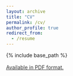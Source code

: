 ```yaml
---
layout: archive
title: "CV"
permalink: /cv/
author_profile: true
redirect_from:
  - /resume
---
```


{% include base_path %}

<a style="line-height: 1.5;" href="http://96ya.github.io/priyabtr/resume.pdf"><span style="color: #333333;"><span> Available in PDF format.</span></span></a>








